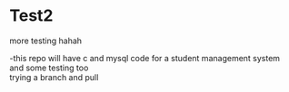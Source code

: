 # Test2
more testing hahah  

-this repo will have c and mysql code for a student management system<br>
and some testing too  
trying a branch and pull
